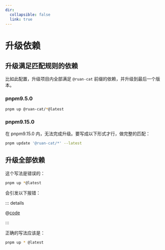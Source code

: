 ```yaml
---
dir:
  collapsible: false
  link: true
---
```


# 升级依赖

## 升级满足匹配规则的依赖

比如此配置，升级项目内全部满足 `@ruan-cat` 前缀的依赖，并升级到最后一个版本。

### pnpm9.5.0

```bash
pnpm up @ruan-cat/*@latest
```

### pnpm9.15.0

在 pnpm9.15.0 内，无法完成升级。要写成以下形式才行，做完整的匹配：

```bash
pnpm update '@ruan-cat/*' --latest
```

## 升级全部依赖

这个写法是错误的：

```bash
pnpm up *@latest
```

会引发以下报错：

::: details

@[code](./error.log)

:::

正确的写法应该是：

```bash
pnpm up * @latest
```
